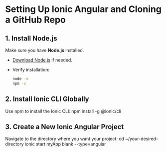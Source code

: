 # Setting Up Ionic Angular and Cloning a GitHub Repo

## 1. Install Node.js
Make sure you have **Node.js** installed.  
- [Download Node.js](https://nodejs.org/) if needed.  
- Verify installation:

   ```bash
   node -v
   npm -v

## 2. Install Ionic CLI Globally
Use npm to install the Ionic CLI:
npm install -g @ionic/cli

## 3. Create a New Ionic Angular Project
Navigate to the directory where you want your project:
cd ~/your-desired-directory
ionic start myApp blank --type=angular
